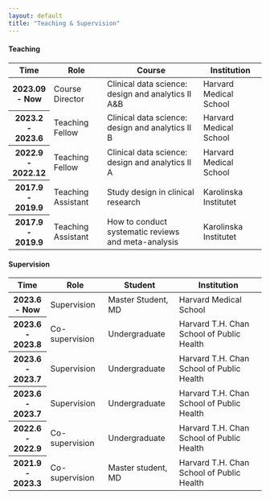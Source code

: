 ```yaml
---
layout: default
title: "Teaching & Supervision"
---
```


#### Teaching
<table class="table table-striped">
  <thead>
    <tr>
      <th style="width:15%" scope="col">Time</th>
      <th scope="col">Role</th>
      <th scope="col">Course</th>
      <th scope="col">Institution</th>
    </tr>
  </thead>
  <tbody>
    <tr>
      <th scope="row">2023.09 - Now</th>
      <td>Course Director</td>
      <td>Clinical data science: design and analytics II A&B</td>
      <td>Harvard Medical School</td>
    </tr>
    <tr>
      <th scope="row">2023.2 - 2023.6</th>
      <td>Teaching Fellow</td>
      <td>Clinical data science: design and analytics II B</td>
      <td>Harvard Medical School</td>
    </tr>
    <tr>
      <th scope="row">2022.9 - 2022.12</th>
      <td>Teaching Fellow</td>
      <td>Clinical data science: design and analytics II A</td>
      <td>Harvard Medical School</td>
    </tr>
    <tr>
      <th scope="row">2017.9 - 2019.9</th>
      <td>Teaching Assistant</td>
      <td>Study design in clinical research</td>
      <td>Karolinska Institutet</td>
    </tr>
    <tr>
      <th scope="row">2017.9 - 2019.9</th>
      <td>Teaching Assistant</td>
      <td>How to conduct systematic reviews and meta-analysis</td>
      <td>Karolinska Institutet</td>
    </tr>
  </tbody>
</table>

#### Supervision

<table class="table table-striped">
  <thead>
    <tr>
      <th style="width:15%" scope="col">Time</th>
      <th scope="col">Role</th>
      <th scope="col">Student</th>
      <th scope="col">Institution</th>
    </tr>
  </thead>
  <tbody>
    <tr>
      <th scope="row">2023.6 - Now</th>
      <td>Supervision</td>
      <td>Master Student, MD</td>
      <td>Harvard Medical School</td>
    </tr>
    <tr>
      <th scope="row">2023.6 - 2023.8</th>
      <td>Co-supervision</td>
      <td>Undergraduate</td>
      <td>Harvard T.H. Chan School of Public Health</td>
    </tr>
    <tr>
      <th scope="row">2023.6 - 2023.7</th>
      <td>Supervision</td>
      <td>Undergraduate</td>
      <td>Harvard T.H. Chan School of Public Health</td>
    </tr>
    <tr>
      <th scope="row">2023.6 - 2023.7</th>
      <td>Supervision</td>
      <td>Undergraduate</td>
      <td>Harvard T.H. Chan School of Public Health</td>
    </tr>
    <tr>
      <th scope="row">2022.6 - 2022.9</th>
      <td>Co-supervision</td>
      <td>Undergraduate</td>
      <td>Harvard T.H. Chan School of Public Health</td>
    </tr>
    <tr>
      <th scope="row">2021.9 - 2023.3</th>
      <td>Co-supervision</td>
      <td>Master student, MD</td>
      <td>Harvard T.H. Chan School of Public Health</td>
    </tr>
    
  </tbody>
</table>
